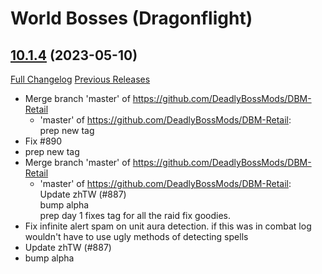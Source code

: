 # <DBM> World Bosses (Dragonflight)

## [10.1.4](https://github.com/DeadlyBossMods/DBM-Retail/tree/10.1.4) (2023-05-10)
[Full Changelog](https://github.com/DeadlyBossMods/DBM-Retail/compare/10.1.3...10.1.4) [Previous Releases](https://github.com/DeadlyBossMods/DBM-Retail/releases)

- Merge branch 'master' of https://github.com/DeadlyBossMods/DBM-Retail  
    * 'master' of https://github.com/DeadlyBossMods/DBM-Retail:  
      prep new tag  
- Fix #890  
- prep new tag  
- Merge branch 'master' of https://github.com/DeadlyBossMods/DBM-Retail  
    * 'master' of https://github.com/DeadlyBossMods/DBM-Retail:  
      Update zhTW (#887)  
      bump alpha  
      prep day 1 fixes tag for all the raid fix goodies.  
- Fix infinite alert spam on unit aura detection. if this was in combat log wouldn't have to use ugly methods of detecting spells  
- Update zhTW (#887)  
- bump alpha  
